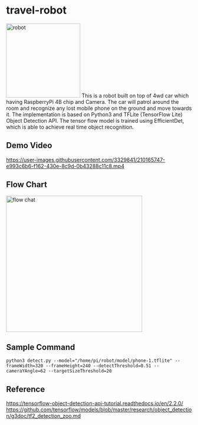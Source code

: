# travel-robot
<img width="201" alt="robot" src="https://user-images.githubusercontent.com/3329841/210164823-9c9eddec-93b8-45d1-a81e-66b9e20a6ceb.png">
This is a robot built on top of 4wd car which having RaspberryPi 4B chip and Camera.    
The car will patrol around the room and recognize any lost mobile phone on the ground and move towards it.    
The implementation is based on Python3 and TFLite (TensorFlow Lite) Object Detection API.    
The tensor flow model is trained using EfficientDet, which is able to achieve real time object recognition.  

## Demo Video
https://user-images.githubusercontent.com/3329841/210165747-e993c6b6-f162-430e-8c9d-0b43288c11c8.mp4

## Flow Chart
<img width="369" alt="flow chat" src="https://user-images.githubusercontent.com/3329841/210164833-0aac9e7a-d847-46c4-bdd2-ad1668332d8c.png">

## Sample Command
```
python3 detect.py --model="/home/pi/robot/model/phone-1.tflite" --frameWidth=320 --frameHeight=240 --detectThreshold=0.51 --cameraYAngle=62 --targetSizeThreshold=20
```
## Reference
https://tensorflow-object-detection-api-tutorial.readthedocs.io/en/2.2.0/
https://github.com/tensorflow/models/blob/master/research/object_detection/g3doc/tf2_detection_zoo.md





